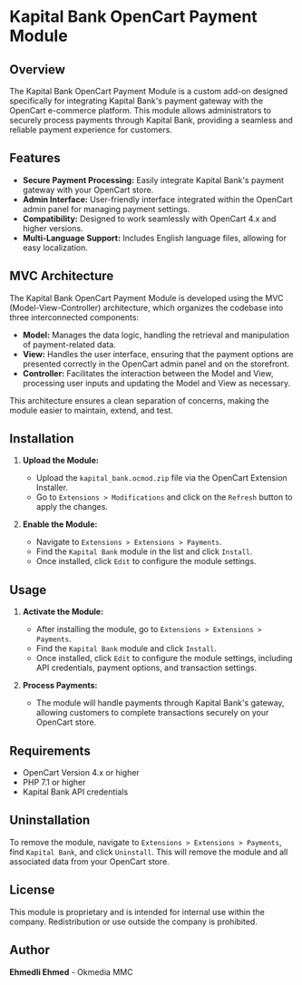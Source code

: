 # Kapital Bank OpenCart Payment Module

## Overview
The Kapital Bank OpenCart Payment Module is a custom add-on designed specifically for integrating Kapital Bank's payment gateway with the OpenCart e-commerce platform. This module allows administrators to securely process payments through Kapital Bank, providing a seamless and reliable payment experience for customers.

## Features
- **Secure Payment Processing:** Easily integrate Kapital Bank's payment gateway with your OpenCart store.
- **Admin Interface:** User-friendly interface integrated within the OpenCart admin panel for managing payment settings.
- **Compatibility:** Designed to work seamlessly with OpenCart 4.x and higher versions.
- **Multi-Language Support:** Includes English language files, allowing for easy localization.

## MVC Architecture
The Kapital Bank OpenCart Payment Module is developed using the MVC (Model-View-Controller) architecture, which organizes the codebase into three interconnected components:

- **Model:** Manages the data logic, handling the retrieval and manipulation of payment-related data.
- **View:** Handles the user interface, ensuring that the payment options are presented correctly in the OpenCart admin panel and on the storefront.
- **Controller:** Facilitates the interaction between the Model and View, processing user inputs and updating the Model and View as necessary.

This architecture ensures a clean separation of concerns, making the module easier to maintain, extend, and test.

## Installation

1. **Upload the Module:**
   - Upload the `kapital_bank.ocmod.zip` file via the OpenCart Extension Installer.
   - Go to `Extensions > Modifications` and click on the `Refresh` button to apply the changes.

2. **Enable the Module:**
   - Navigate to `Extensions > Extensions > Payments`.
   - Find the `Kapital Bank` module in the list and click `Install`.
   - Once installed, click `Edit` to configure the module settings.

## Usage

1. **Activate the Module:**
   - After installing the module, go to `Extensions > Extensions > Payments`.
   - Find the `Kapital Bank` module and click `Install`.
   - Once installed, click `Edit` to configure the module settings, including API credentials, payment options, and transaction settings.

2. **Process Payments:**
   - The module will handle payments through Kapital Bank's gateway, allowing customers to complete transactions securely on your OpenCart store.

## Requirements
- OpenCart Version 4.x or higher
- PHP 7.1 or higher
- Kapital Bank API credentials

## Uninstallation
To remove the module, navigate to `Extensions > Extensions > Payments`, find `Kapital Bank`, and click `Uninstall`. This will remove the module and all associated data from your OpenCart store.

## License
This module is proprietary and is intended for internal use within the company. Redistribution or use outside the company is prohibited.

## Author
**Ehmedli Ehmed** - Okmedia MMC
